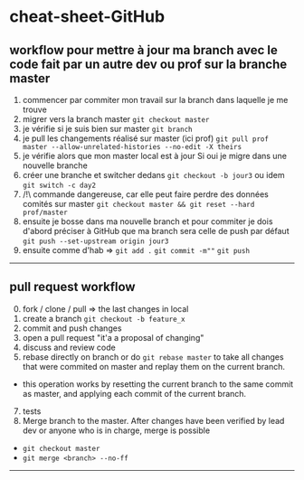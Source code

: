 # cheat-sheet-GitHub

 ## workflow pour mettre à jour ma branch avec le code fait par un autre dev ou prof sur la branche master
1. commencer par commiter mon travail sur la branch dans laquelle je me trouve
2. migrer vers la branch master `git checkout master`
3. je vérifie si je suis bien sur master `git branch`
4. je pull les changements réalisé sur master (ici prof)  `git pull prof master --allow-unrelated-histories --no-edit -X theirs`
5. je vérifie alors que mon master local est à jour Si oui je migre dans une nouvelle branche
6. créer une branche et switcher dedans `git checkout -b jour3` ou idem `git switch -c day2`
7. /!\ commande dangereuse, car elle peut faire perdre des données comités sur master `git checkout master && git reset --hard prof/master`
8. ensuite je bosse dans ma nouvelle branch et pour commiter je dois d'abord préciser à GitHub que ma branch sera celle de push par défaut  `git push --set-upstream origin jour3`
9. ensuite comme d'hab => `git add .` `git commit -m""`  `git push`
---
## pull request workflow
0. fork / clone / pull => the last changes in local
1. create a branch  `git checkout -b feature_x`
2. commit and push changes 
3. open a pull request "it'a a proposal of changing"
4. discuss and review code
5. rebase directly on branch or do `git rebase master` to take all changes that were commited on master and replay them on the current branch.
 - this operation works by resetting the current branch to the same commit as master, and applying each commit of the current branch.
7. tests
8. Merge branch to the master. After changes have been verified by lead dev or anyone who is in charge, merge is possible 
 - `git checkout master`
 -  `git merge <branch> --no-ff` 
---







